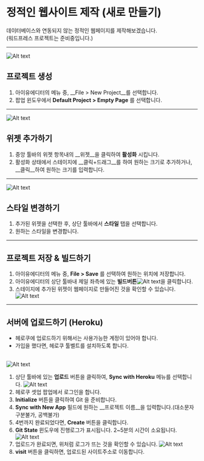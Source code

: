 # 정적인 웹사이트 제작 (새로 만들기)
데이터베이스와 연동되지 않는 정적인 웹페이지를 제작해보겠습니다.<br />(워드프레스 프로젝트는 준비중입니다.)

*****
![Alt text](/img/steps-new-project.png)<br />
## 프로젝트 생성
1. 아이유에디터의 메뉴 중, __File > New Project__를 선택합니다.
2. 팝업 윈도우에서 __Default Project > Empty Page__ 를 선택합니다.


*****
![Alt text](/img/steps-add-widget.png)<br />
## 위젯 추가하기
1. 중앙 툴바의 위젯 항목내의 __위젯__을 클릭하여 __활성화__ 시킵니다.
2. 활성화 상태에서 스테이지에 __클릭+드래그__를 하여 원하는 크기로 추가하거나, __클릭__하여 원하는 크기를 입력합니다.

*****
![Alt text](/img/steps-edit-style.png)<br />
## 스타일 변경하기
1. 추가된 위젯을 선택한 후, 상단 툴바에서 __스타일__ 탭을 선택합니다.
2. 원하는 스타일을 변경합니다.

*****
## 프로젝트 저장 & 빌드하기
1. 아이유에디터의 메뉴 중, __File > Save__ 를 선택하여 원하는 위치에 저장합니다.
2. 아이유에디터의 상단 툴바내 제일 좌측에 있는 __빌드버튼__![Alt text](/img/steps-build-btn.png)을 클릭합니다.
3. 스테이지에 추가된 위젯이 웹페이지로 만들어진 것을 확인할 수 있습니다.
![Alt text](/img/steps-after-build.png)

*****

## 서버에 업로드하기 (Heroku)
* 헤로쿠에 업로드하기 위해서는 사용가능한 계정이 있어야 합니다. 
* 가입을 했다면, 헤로쿠 툴벨트를 설치하도록 합니다.
<br /><br />

![Alt text](/img/steps-upload-to-heroku.png)<br />
1. 상단 툴바에 있는 __업로드__ 버튼을 클릭하여, __Sync with Heroku__ 메뉴를 선택합니다.
![Alt text](/img/steps-heroku-setup.png)<br />
2. 헤로쿠 셋업 팝업에서 로그인을 합니다.<br />
3. __Initialize__ 버튼을 클릭하여 Git 을 준비합니다.<br />
4. __Sync with New App__ 필드에 원하는 __프로젝트 이름__을 입력합니다.(대소문자구분불가, 공백불가)<br />
5. 4번까지 완료되었다면, __Create__ 버튼을 클릭합니다.<br />
6. __Git State__ 윈도우에 진행로그가 표시됩니다. 2~5분의 시간이 소요됩니다.<br />
![Alt text](/img/steps-heroku-success.png)<br />
7. 업로드가 완료되면, 위처럼 로그가 뜨는 것을 확인할 수 있습니다.
![Alt text](/img/steps-after-heroku-upload.png)<br />
8. __visit__ 버튼을 클릭하면, 업로드된 사이트주소로 이동합니다.